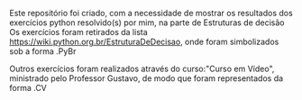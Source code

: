 Este repositório foi criado, com a necessidade de mostrar os resultados dos exercícios python resolvido(s) por mim, na parte de Estruturas de decisão
Os exercícios foram retirados da lista https://wiki.python.org.br/EstruturaDeDecisao, onde foram simbolizados sob a forma .PyBr

Outros exercícios foram realizados através do curso:"Curso em Vídeo", ministrado pelo Professor Gustavo, de modo que foram representados da forma .CV
